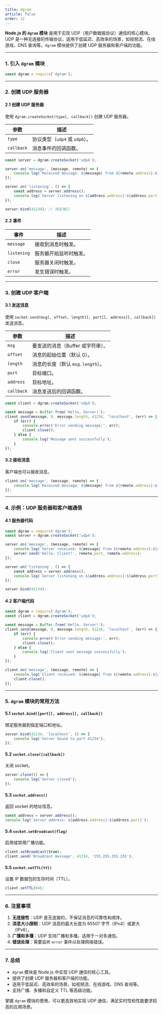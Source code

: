 ```yaml
---
title: dgram
article: false
order: 12
---
```


**Node.js 的 `dgram` 模块** 是用于实现 UDP（用户数据报协议）通信的核心模块。UDP 是一种无连接的传输协议，适用于低延迟、高效率的场景，如视频流、在线游戏、DNS 查询等。`dgram` 模块提供了创建 UDP 服务器和客户端的功能。

---

### **1. 引入 `dgram` 模块**
```javascript
const dgram = require('dgram');
```

---

### **2. 创建 UDP 服务器**

#### **2.1 创建 UDP 服务器**
使用 `dgram.createSocket(type[, callback])` 创建 UDP 服务器。

| 参数       | 描述                           |
| ---------- | ------------------------------ |
| `type`     | 协议类型（`udp4` 或 `udp6`）。 |
| `callback` | 消息事件的回调函数。           |

```javascript
const server = dgram.createSocket('udp4');

server.on('message', (message, remote) => {
    console.log(`Received message: ${message} from ${remote.address}:${remote.port}`);
});

server.on('listening', () => {
    const address = server.address();
    console.log(`Server listening on ${address.address}:${address.port}`);
});

server.bind(41234); // 绑定端口
```

#### **2.2 事件**
| 事件        | 描述                   |
| ----------- | ---------------------- |
| `message`   | 接收到消息时触发。     |
| `listening` | 服务器开始监听时触发。 |
| `close`     | 服务器关闭时触发。     |
| `error`     | 发生错误时触发。       |

---

### **3. 创建 UDP 客户端**

#### **3.1 发送消息**
使用 `socket.send(msg[, offset, length][, port][, address][, callback])` 发送消息。

| 参数       | 描述                              |
| ---------- | --------------------------------- |
| `msg`      | 要发送的消息（Buffer 或字符串）。 |
| `offset`   | 消息的起始位置（默认 0）。        |
| `length`   | 消息的长度（默认 `msg.length`）。 |
| `port`     | 目标端口。                        |
| `address`  | 目标地址。                        |
| `callback` | 消息发送后的回调函数。            |

```javascript
const client = dgram.createSocket('udp4');

const message = Buffer.from('Hello, Server!');
client.send(message, 0, message.length, 41234, 'localhost', (err) => {
    if (err) {
        console.error('Error sending message:', err);
        client.close();
    } else {
        console.log('Message sent successfully');
    }
});
```

#### **3.2 接收消息**
客户端也可以接收消息。

```javascript
client.on('message', (message, remote) => {
    console.log(`Received message: ${message} from ${remote.address}:${remote.port}`);
});
```

---

### **4. 示例：UDP 服务器和客户端通信**

#### **4.1 服务器代码**
```javascript
const dgram = require('dgram');
const server = dgram.createSocket('udp4');

server.on('message', (message, remote) => {
    console.log(`Server received: ${message} from ${remote.address}:${remote.port}`);
    server.send('Hello, Client!', remote.port, remote.address);
});

server.on('listening', () => {
    const address = server.address();
    console.log(`Server listening on ${address.address}:${address.port}`);
});

server.bind(41234);
```

#### **4.2 客户端代码**
```javascript
const dgram = require('dgram');
const client = dgram.createSocket('udp4');

const message = Buffer.from('Hello, Server!');
client.send(message, 0, message.length, 41234, 'localhost', (err) => {
    if (err) {
        console.error('Error sending message:', err);
        client.close();
    } else {
        console.log('Client sent message successfully');
    }
});

client.on('message', (message, remote) => {
    console.log(`Client received: ${message} from ${remote.address}:${remote.port}`);
    client.close();
});
```

---

### **5. `dgram` 模块的常用方法**

#### **5.1 `socket.bind([port][, address][, callback])`**
绑定服务器到指定端口和地址。

```javascript
server.bind(41234, 'localhost', () => {
    console.log('Server bound to port 41234');
});
```

#### **5.2 `socket.close([callback])`**
关闭 socket。

```javascript
server.close(() => {
    console.log('Server closed');
});
```

#### **5.3 `socket.address()`**
返回 socket 的地址信息。

```javascript
const address = server.address();
console.log(`Server address: ${address.address}:${address.port}`);
```

#### **5.4 `socket.setBroadcast(flag)`**
启用或禁用广播功能。

```javascript
client.setBroadcast(true);
client.send('Broadcast message', 41234, '255.255.255.255');
```

#### **5.5 `socket.setTTL(ttl)`**
设置 IP 数据包的生存时间（TTL）。

```javascript
client.setTTL(64);
```

---

### **6. 注意事项**
1. **无连接性**：UDP 是无连接的，不保证消息的可靠性和顺序。
2. **消息大小限制**：UDP 消息的最大长度为 65507 字节（IPv4）或更大（IPv6）。
3. **广播和多播**：UDP 支持广播和多播，适用于一对多通信。
4. **错误处理**：需要监听 `error` 事件以处理网络错误。

---

### **7. 总结**
- `dgram` 模块是 Node.js 中实现 UDP 通信的核心工具。
- 提供了创建 UDP 服务器和客户端的功能。
- 适用于低延迟、高效率的场景，如视频流、在线游戏、DNS 查询等。
- 支持广播、多播和自定义 TTL 等高级功能。

掌握 `dgram` 模块的使用，可以更高效地实现 UDP 通信，满足实时性和性能要求较高的应用场景。
